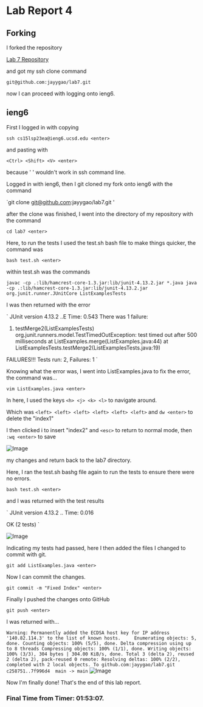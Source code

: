 # Lab Report 4

## Forking

I forked the repository 

[Lab 7 Repository](https://github.com/ucsd-cse15l-s23/lab7)

and got my ssh clone command

`git@github.com:jayygao/lab7.git`

now I can proceed with logging onto ieng6.

## ieng6
First I logged in with copying 

`ssh cs15lsp23ea@ieng6.ucsd.edu <enter>`

and pasting with 

`<Ctrl> <Shift> <V> <enter>`

because '<Ctrl> <V>' wouldn't work in ssh command line.

Logged in with ieng6, then I git cloned my fork onto ieng6 with the command

`git clone git@github.com:jayygao/lab7.git <enter>'

after the clone was finished, I went into the directory of my repository with the command 

`cd lab7 <enter> `

Here, to run the tests I used the test.sh bash file to make things quicker, the command was

`bash test.sh <enter>`

within test.sh was the commands 

`
javac -cp .:lib/hamcrest-core-1.3.jar:lib/junit-4.13.2.jar *.java
java -cp .:lib/hamcrest-core-1.3.jar:lib/junit-4.13.2.jar org.junit.runner.JUnitCore ListExamplesTests  
`

I was then returned with the error 

`
JUnit version 4.13.2
..E
Time: 0.543
There was 1 failure:
1) testMerge2(ListExamplesTests)
org.junit.runners.model.TestTimedOutException: test timed out after 500 milliseconds
        at ListExamples.merge(ListExamples.java:44)
        at ListExamplesTests.testMerge2(ListExamplesTests.java:19)

FAILURES!!!
Tests run: 2,  Failures: 1
`

Knowing what the error was, I went into ListExamples.java to fix the error, the command was...

`vim ListExamples.java <enter>`

In here, I used the keys `<h> <j> <k> <l>` to navigate around.

Which was `<left> <left> <left> <left> <left> <left>` and `dw <enter>` to delete the "index1"

I then clicked i to insert "index2" and `<esc>` to return to normal mode, then `:wq <enter>` to save 

![Image](https://i.ibb.co/bg7VQSv/Screenshot-2023-05-18-095232.png)

my changes and return back to the lab7 directory.

Here, I ran the test.sh bashg file again to run the tests to ensure there were no errors.

`bash test.sh <enter>`

and I was returned with the test results

`
JUnit version 4.13.2
..
Time: 0.016

OK (2 tests)
`

![Image](https://i.ibb.co/hCVNXbY/Screenshot-2023-05-18-095158.png)
        
Indicating my tests had passed, here I then added the files I changed to commit with git.

`git add ListExamples.java <enter>`

Now I can commit the changes.

`git commit -m "Fixed Index" <enter>`

Finally I pushed the changes onto GitHub

`git push <enter>`

I was returned with...

`
Warning: Permanently added the ECDSA host key for IP address '140.82.114.3' to the list of known hosts.    
Enumerating objects: 5, done.
Counting objects: 100% (5/5), done.
Delta compression using up to 8 threads
Compressing objects: 100% (1/1), done.
Writing objects: 100% (3/3), 304 bytes | 304.00 KiB/s, done.
Total 3 (delta 2), reused 2 (delta 2), pack-reused 0
remote: Resolving deltas: 100% (2/2), completed with 2 local objects.
To github.com:jayygao/lab7.git
   c258751..7f996d4  main -> main
`
![Image](https://i.ibb.co/kqznrrK/Screenshot-2023-05-18-095137.png)
        
Now I'm finally done! That's the end of this lab report.

### Final Time from Timer: 01:53:07.

